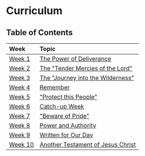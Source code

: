 # Curriculum

## Table of Contents

Week | Topic
:---|:---
[Week 1](weeks/week-1.md) | [The Power of Deliverance](weeks/week-1.md)
[Week 2](weeks/week-2.md) | [The "Tender Mercies of the Lord"](weeks/week-2.md)
[Week 3](weeks/week-3.md) | [The "Journey into the Wilderness"](weeks/week-3.md)
[Week 4](weeks/week-4.md) | [Remember](weeks/week-4.md)
[Week 5](weeks/week-5.md) | ["Protect this People"](weeks/week-5.md)
[Week 6](weeks/week-6.md) | [Catch-up Week](weeks/week-6.md)
[Week 7](weeks/week-7.md) | ["Beware of Pride"](weeks/week-7.md)
[Week 8](weeks/week-8.md) | [Power and Authority](weeks/week-8.md)
[Week 9](weeks/week-9.md) | [Written for Our Day](weeks/week-9.md)
[Week 10](weeks/week-10.md) | [Another Testament of Jesus Christ](weeks/week-10.md)
